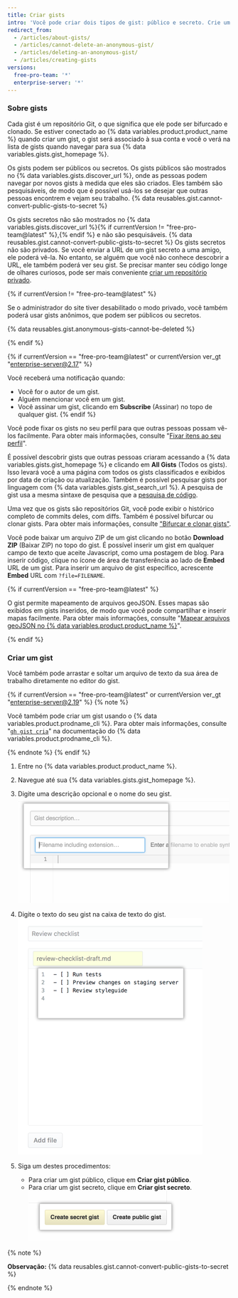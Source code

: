 ```yaml
---
title: Criar gists
intro: 'Você pode criar dois tipos de gist: público e secreto. Crie um gist público se estiver pronto para compartilhar suas ideias com o mundo; caso contrário, crie um gist secreto.'
redirect_from:
  - /articles/about-gists/
  - /articles/cannot-delete-an-anonymous-gist/
  - /articles/deleting-an-anonymous-gist/
  - /articles/creating-gists
versions:
  free-pro-team: '*'
  enterprise-server: '*'
---
```


### Sobre gists

Cada gist é um repositório Git, o que significa que ele pode ser bifurcado e clonado. Se estiver conectado ao {% data variables.product.product_name %} quando criar um gist, o gist será associado à sua conta e você o verá na lista de gists quando navegar para sua {% data variables.gists.gist_homepage %}.

Os gists podem ser públicos ou secretos. Os gists públicos são mostrados no {% data variables.gists.discover_url %}, onde as pessoas podem navegar por novos gists à medida que eles são criados. Eles também são pesquisáveis, de modo que é possível usá-los se desejar que outras pessoas encontrem e vejam seu trabalho. {% data reusables.gist.cannot-convert-public-gists-to-secret %}

Os gists secretos não são mostrados no {% data variables.gists.discover_url %}{% if currentVersion != "free-pro-team@latest" %},{% endif %} e não são pesquisáveis. {% data reusables.gist.cannot-convert-public-gists-to-secret %} Os gists secretos não são privados. Se você enviar a URL de um gist secreto a uma amigo, ele poderá vê-la. No entanto, se alguém que você não conhece descobrir a URL, ele também poderá ver seu gist. Se precisar manter seu código longe de olhares curiosos, pode ser mais conveniente [criar um repositório privado](/articles/creating-a-new-repository).

{% if currentVersion != "free-pro-team@latest" %}

Se o administrador do site tiver desabilitado o modo privado, você também poderá usar gists anônimos, que podem ser públicos ou secretos.

{% data reusables.gist.anonymous-gists-cannot-be-deleted %}

{% endif %}

{% if currentVersion == "free-pro-team@latest" or currentVersion ver_gt "enterprise-server@2.17" %}

Você receberá uma notificação quando:
- Você for o autor de um gist.
- Alguém mencionar você em um gist.
- Você assinar um gist, clicando em **Subscribe** (Assinar) no topo de qualquer gist.
{% endif %}

Você pode fixar os gists no seu perfil para que outras pessoas possam vê-los facilmente. Para obter mais informações, consulte "[Fixar itens ao seu perfil](/articles/pinning-items-to-your-profile)".

É possível descobrir gists que outras pessoas criaram acessando a {% data variables.gists.gist_homepage %} e clicando em **All Gists** (Todos os gists). Isso levará você a uma página com todos os gists classificados e exibidos por data de criação ou atualização. Também é possível pesquisar gists por linguagem com {% data variables.gists.gist_search_url %}. A pesquisa de gist usa a mesma sintaxe de pesquisa que a [pesquisa de código](/articles/searching-code).

Uma vez que os gists são repositórios Git, você pode exibir o histórico completo de commits deles, com diffs. Também é possível bifurcar ou clonar gists. Para obter mais informações, consulte ["Bifurcar e clonar gists"](/articles/forking-and-cloning-gists).

Você pode baixar um arquivo ZIP de um gist clicando no botão **Download ZIP** (Baixar ZIP) no topo do gist. É possível inserir um gist em qualquer campo de texto que aceite Javascript, como uma postagem de blog. Para inserir código, clique no ícone de área de transferência ao lado de **Embed** URL de um gist. Para inserir um arquivo de gist específico, acrescente **Embed** URL com `?file=FILENAME`.

{% if currentVersion == "free-pro-team@latest" %}

O gist permite mapeamento de arquivos geoJSON. Esses mapas são exibidos em gists inseridos, de modo que você pode compartilhar e inserir mapas facilmente. Para obter mais informações, consulte "[Mapear arquivos geoJSON no {% data variables.product.product_name %}](/articles/mapping-geojson-files-on-github)".

{% endif %}

### Criar um gist

Você também pode arrastar e soltar um arquivo de texto da sua área de trabalho diretamente no editor do gist.

{% if currentVersion == "free-pro-team@latest" or currentVersion ver_gt "enterprise-server@2.19" %}
{% note %}

Você também pode criar um gist usando o {% data variables.product.prodname_cli %}. Para obter mais informações, consulte "[`gh gist cria`](https://cli.github.com/manual/gh_gist_create)" na documentação do {% data variables.product.prodname_cli %}.

{% endnote %}
{% endif %}

1. Entre no {% data variables.product.product_name %}.
2. Navegue até sua {% data variables.gists.gist_homepage %}.
3. Digite uma descrição opcional e o nome do seu gist. ![Descrição do nome do gist](/assets/images/help/gist/gist_name_description.png)

4. Digite o texto do seu gist na caixa de texto do gist. ![Caixa de texto do gist](/assets/images/help/gist/gist_text_box.png)

5. Siga um destes procedimentos:
    - Para criar um gist público, clique em **Criar gist público**.
    - Para criar um gist secreto, clique em **Criar gist secreto**. ![Botão de criação do gist](/assets/images/help/gist/gist_create_btn.png)

  {% note %}

  **Observação:** {% data reusables.gist.cannot-convert-public-gists-to-secret %}

  {% endnote %}
